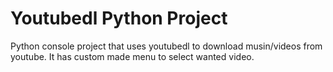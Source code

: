 # Youtubedl Python Project

Python console project that uses youtubedl to download musin/videos from youtube. It has custom made menu to select wanted video.